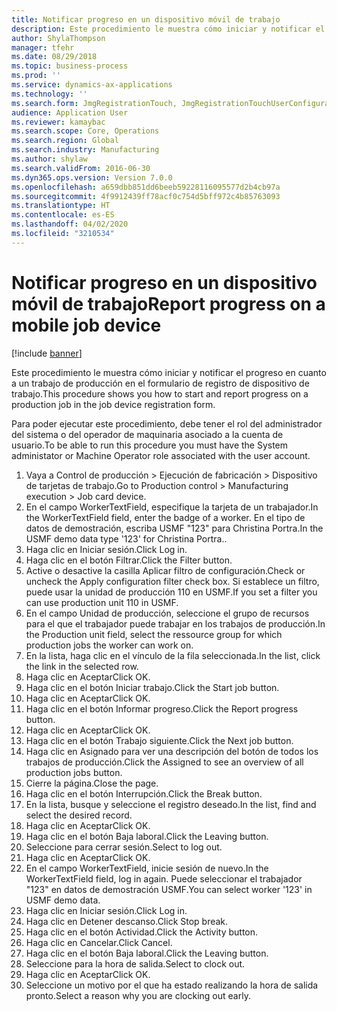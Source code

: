```yaml
---
title: Notificar progreso en un dispositivo móvil de trabajo
description: Este procedimiento le muestra cómo iniciar y notificar el progreso en cuanto a un trabajo de producción en el formulario de registro de dispositivo de trabajo.
author: ShylaThompson
manager: tfehr
ms.date: 08/29/2018
ms.topic: business-process
ms.prod: ''
ms.service: dynamics-ax-applications
ms.technology: ''
ms.search.form: JmgRegistrationTouch, JmgRegistrationTouchUserConfiguration, JmgRegistrationTouchStart, JmgRegistrationTouchReportFeedback, JmgRegistrationTouchAssignedJobs, JmgRegistrationTouchBreak, JmgRegistrationTouchLeave, JmgRegistrationTouchIndirectActivity, JmgDialogForm
audience: Application User
ms.reviewer: kamaybac
ms.search.scope: Core, Operations
ms.search.region: Global
ms.search.industry: Manufacturing
ms.author: shylaw
ms.search.validFrom: 2016-06-30
ms.dyn365.ops.version: Version 7.0.0
ms.openlocfilehash: a659dbb851dd6beeb59228116095577d2b4cb97a
ms.sourcegitcommit: 4f9912439ff78acf0c754d5bff972c4b85763093
ms.translationtype: HT
ms.contentlocale: es-ES
ms.lasthandoff: 04/02/2020
ms.locfileid: "3210534"
---
```

# <a name="report-progress-on-a-mobile-job-device"></a><span data-ttu-id="2b4b8-103">Notificar progreso en un dispositivo móvil de trabajo</span><span class="sxs-lookup"><span data-stu-id="2b4b8-103">Report progress on a mobile job device</span></span>

[!include [banner](../../includes/banner.md)]

<span data-ttu-id="2b4b8-104">Este procedimiento le muestra cómo iniciar y notificar el progreso en cuanto a un trabajo de producción en el formulario de registro de dispositivo de trabajo.</span><span class="sxs-lookup"><span data-stu-id="2b4b8-104">This procedure shows you how to start and report progress on a production job in the job device registration form.</span></span>



<span data-ttu-id="2b4b8-105">Para poder ejecutar este procedimiento, debe tener el rol del administrador del sistema o del operador de maquinaria asociado a la cuenta de usuario.</span><span class="sxs-lookup"><span data-stu-id="2b4b8-105">To be able to run this procedure you must have the System administator or Machine Operator role associated with the user account.</span></span>

1. <span data-ttu-id="2b4b8-106">Vaya a Control de producción > Ejecución de fabricación > Dispositivo de tarjetas de trabajo.</span><span class="sxs-lookup"><span data-stu-id="2b4b8-106">Go to Production control > Manufacturing execution > Job card device.</span></span>
2. <span data-ttu-id="2b4b8-107">En el campo WorkerTextField, especifique la tarjeta de un trabajador.</span><span class="sxs-lookup"><span data-stu-id="2b4b8-107">In the WorkerTextField field, enter the badge of a worker.</span></span> <span data-ttu-id="2b4b8-108">En el tipo de datos de demostración, escriba USMF "123" para Christina Portra.</span><span class="sxs-lookup"><span data-stu-id="2b4b8-108">In the USMF demo data type '123' for Christina Portra..</span></span>
3. <span data-ttu-id="2b4b8-109">Haga clic en Iniciar sesión.</span><span class="sxs-lookup"><span data-stu-id="2b4b8-109">Click Log in.</span></span>
4. <span data-ttu-id="2b4b8-110">Haga clic en el botón Filtrar.</span><span class="sxs-lookup"><span data-stu-id="2b4b8-110">Click the Filter button.</span></span>
5. <span data-ttu-id="2b4b8-111">Active o desactive la casilla Aplicar filtro de configuración.</span><span class="sxs-lookup"><span data-stu-id="2b4b8-111">Check or uncheck the Apply configuration filter check box.</span></span> <span data-ttu-id="2b4b8-112">Si establece un filtro, puede usar la unidad de producción 110 en USMF.</span><span class="sxs-lookup"><span data-stu-id="2b4b8-112">If you set a filter you can use production unit 110 in USMF.</span></span>
6. <span data-ttu-id="2b4b8-113">En el campo Unidad de producción, seleccione el grupo de recursos para el que el trabajador puede trabajar en los trabajos de producción.</span><span class="sxs-lookup"><span data-stu-id="2b4b8-113">In the Production unit field, select the ressource group for which production jobs the worker can work on.</span></span>
7. <span data-ttu-id="2b4b8-114">En la lista, haga clic en el vínculo de la fila seleccionada.</span><span class="sxs-lookup"><span data-stu-id="2b4b8-114">In the list, click the link in the selected row.</span></span>
8. <span data-ttu-id="2b4b8-115">Haga clic en Aceptar</span><span class="sxs-lookup"><span data-stu-id="2b4b8-115">Click OK.</span></span>
9. <span data-ttu-id="2b4b8-116">Haga clic en el botón Iniciar trabajo.</span><span class="sxs-lookup"><span data-stu-id="2b4b8-116">Click the Start job button.</span></span>
10. <span data-ttu-id="2b4b8-117">Haga clic en Aceptar</span><span class="sxs-lookup"><span data-stu-id="2b4b8-117">Click OK.</span></span>
11. <span data-ttu-id="2b4b8-118">Haga clic en el botón Informar progreso.</span><span class="sxs-lookup"><span data-stu-id="2b4b8-118">Click the Report progress button.</span></span>
12. <span data-ttu-id="2b4b8-119">Haga clic en Aceptar</span><span class="sxs-lookup"><span data-stu-id="2b4b8-119">Click OK.</span></span>
13. <span data-ttu-id="2b4b8-120">Haga clic en el botón Trabajo siguiente.</span><span class="sxs-lookup"><span data-stu-id="2b4b8-120">Click the Next job button.</span></span>
14. <span data-ttu-id="2b4b8-121">Haga clic en Asignado para ver una descripción del botón de todos los trabajos de producción.</span><span class="sxs-lookup"><span data-stu-id="2b4b8-121">Click the Assigned to see an overview of all production jobs button.</span></span>
15. <span data-ttu-id="2b4b8-122">Cierre la página.</span><span class="sxs-lookup"><span data-stu-id="2b4b8-122">Close the page.</span></span>
16. <span data-ttu-id="2b4b8-123">Haga clic en el botón Interrupción.</span><span class="sxs-lookup"><span data-stu-id="2b4b8-123">Click the Break button.</span></span>
17. <span data-ttu-id="2b4b8-124">En la lista, busque y seleccione el registro deseado.</span><span class="sxs-lookup"><span data-stu-id="2b4b8-124">In the list, find and select the desired record.</span></span>
18. <span data-ttu-id="2b4b8-125">Haga clic en Aceptar</span><span class="sxs-lookup"><span data-stu-id="2b4b8-125">Click OK.</span></span>
19. <span data-ttu-id="2b4b8-126">Haga clic en el botón Baja laboral.</span><span class="sxs-lookup"><span data-stu-id="2b4b8-126">Click the Leaving button.</span></span>
20. <span data-ttu-id="2b4b8-127">Seleccione para cerrar sesión.</span><span class="sxs-lookup"><span data-stu-id="2b4b8-127">Select to log out.</span></span>
21. <span data-ttu-id="2b4b8-128">Haga clic en Aceptar</span><span class="sxs-lookup"><span data-stu-id="2b4b8-128">Click OK.</span></span>
22. <span data-ttu-id="2b4b8-129">En el campo WorkerTextField, inicie sesión de nuevo.</span><span class="sxs-lookup"><span data-stu-id="2b4b8-129">In the WorkerTextField field, log in again.</span></span> <span data-ttu-id="2b4b8-130">Puede seleccionar el trabajador "123" en datos de demostración USMF.</span><span class="sxs-lookup"><span data-stu-id="2b4b8-130">You can select worker '123' in USMF demo data.</span></span>
23. <span data-ttu-id="2b4b8-131">Haga clic en Iniciar sesión.</span><span class="sxs-lookup"><span data-stu-id="2b4b8-131">Click Log in.</span></span>
24. <span data-ttu-id="2b4b8-132">Haga clic en Detener descanso.</span><span class="sxs-lookup"><span data-stu-id="2b4b8-132">Click Stop break.</span></span>
25. <span data-ttu-id="2b4b8-133">Haga clic en el botón Actividad.</span><span class="sxs-lookup"><span data-stu-id="2b4b8-133">Click the Activity button.</span></span>
26. <span data-ttu-id="2b4b8-134">Haga clic en Cancelar.</span><span class="sxs-lookup"><span data-stu-id="2b4b8-134">Click Cancel.</span></span>
27. <span data-ttu-id="2b4b8-135">Haga clic en el botón Baja laboral.</span><span class="sxs-lookup"><span data-stu-id="2b4b8-135">Click the Leaving button.</span></span>
28. <span data-ttu-id="2b4b8-136">Seleccione para la hora de salida.</span><span class="sxs-lookup"><span data-stu-id="2b4b8-136">Select to clock out.</span></span>
29. <span data-ttu-id="2b4b8-137">Haga clic en Aceptar</span><span class="sxs-lookup"><span data-stu-id="2b4b8-137">Click OK.</span></span>
30. <span data-ttu-id="2b4b8-138">Seleccione un motivo por el que ha estado realizando la hora de salida pronto.</span><span class="sxs-lookup"><span data-stu-id="2b4b8-138">Select a reason why you are clocking out early.</span></span>

